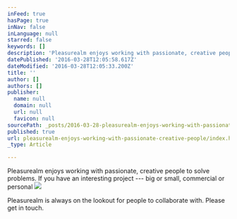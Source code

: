```yaml
---
inFeed: true
hasPage: true
inNav: false
inLanguage: null
starred: false
keywords: []
description: 'Pleasurealm enjoys working with passionate, creative people to solve problems. If you have an interesting project — big or small, commercial or personal'
datePublished: '2016-03-28T12:05:58.617Z'
dateModified: '2016-03-28T12:05:33.200Z'
title: ''
author: []
authors: []
publisher:
  name: null
  domain: null
  url: null
  favicon: null
sourcePath: _posts/2016-03-28-pleasurealm-enjoys-working-with-passionate-creative-people.md
published: true
url: pleasurealm-enjoys-working-with-passionate-creative-people/index.html
_type: Article

---
```

Pleasurealm enjoys working with passionate, creative people to solve problems. If you have an interesting project --- big or small, commercial or personal
![](https://the-grid-user-content.s3-us-west-2.amazonaws.com/22c63552-683a-42a0-8095-32e4ec706e4f.jpg)

Pleasurealm is always on the lookout for people to collaborate with. Please get in touch.